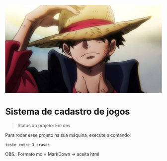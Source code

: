 ![imagem do luffy badass de one piece](https://github.com/MarceloMBruneri/sistema-de-cadastro/blob/main/luffy.png)
<h1>Sistema de cadastro de jogos</h1>

> Status do projeto: Em dev

Para rodar esse projeto na sua máquina, execute o comando:

```
teste entre 3 crases
```

OBS.: Formato md = MarkDown -> aceita html
